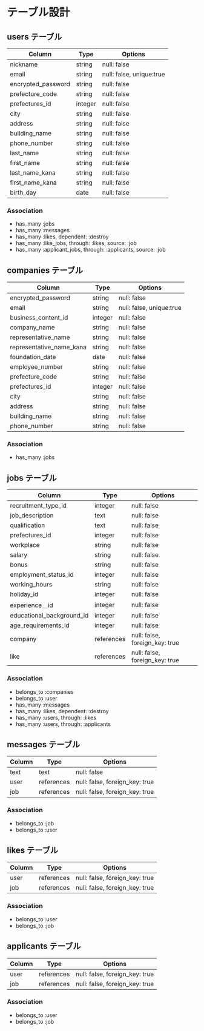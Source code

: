 # テーブル設計

## users テーブル

| Column             | Type       | Options                        |
| -------------------| ---------- | ------------------------------ |
| nickname           | string     | null: false                    |
| email              | string     | null: false, unique:true       |
| encrypted_password | string     | null: false                    |
| prefecture_code    | string     | null: false                    |
| prefectures_id     | integer    | null: false                    |
| city               | string     | null: false                    |
| address            | string     | null: false                    |
| building_name      | string     | null: false                    |
| phone_number       | string     | null: false                    |
| last_name          | string     | null: false                    |
| first_name         | string     | null: false                    |
| last_name_kana     | string     | null: false                    |
| first_name_kana    | string     | null: false                    |
| birth_day          | date       | null: false                    |
### Association

- has_many :jobs
- has_many :messages
- has_many :likes, dependent: :destroy
- has_many :like_jobs, through: :likes, source: :job
- has_many :applicant_jobs, through: :applicants, source: :job

## companies テーブル

| Column                   | Type       | Options                        |
| ------------------------ | ---------- | ------------------------------ |
| encrypted_password       | string     | null: false                    |
| email                    | string     | null: false, unique:true       |
| business_content_id      | integer    | null: false                    |
| company_name             | string     | null: false                    |
| representative_name      | string     | null: false                    |
| representative_name_kana | string     | null: false                    |
| foundation_date          | date       | null: false                    |
| employee_number          | string     | null: false                    |
| prefecture_code          | string     | null: false                    |
| prefectures_id           | integer    | null: false                    |
| city                     | string     | null: false                    |
| address                  | string     | null: false                    |
| building_name            | string     | null: false                    |
| phone_number             | string     | null: false                    |

### Association

- has_many :jobs

## jobs テーブル

| Column                   | Type       | Options                        |
| -----------------------  | ---------- | ------------------------------ |
| recruitment_type_id      | integer    | null: false                    |
| job_description          | text       | null: false                    |
| qualification            | text       | null: false                    |
| prefectures_id           | integer    | null: false                    |
| workplace                | string     | null: false                    |
| salary                   | string     | null: false                    |
| bonus                    | string     | null: false                    |
| employment_status_id     | integer    | null: false                    |
| working_hours            | string     | null: false                    |
| holiday_id               | integer    | null: false                    |
| experience＿id           | integer    | null: false                    |
| educational_background_id| integer    | null: false                    |
| age_requirements_id      | integer    | null: false                    |
| company                  | references | null: false, foreign_key: true |
| like                     | references | null: false, foreign_key: true |

### Association

- belongs_to :companies
- belongs_to :user
- has_many :messages
- has_many :likes, dependent: :destroy
- has_many :users, through: :likes
- has_many :users, through: :applicants

## messages テーブル

| Column     | Type       | Options                        |
| ---------  | ---------- | ------------------------------ |
| text       | text       | null: false                    |
| user       | references | null: false, foreign_key: true |
| job        | references | null: false, foreign_key: true |

### Association

- belongs_to :job
- belongs_to :user

## likes テーブル

| Column     | Type       | Options                        |
| ---------  | ---------- | ------------------------------ |
| user       | references | null: false, foreign_key: true |
| job        | references | null: false, foreign_key: true |

### Association

- belongs_to :user
- belongs_to :job

## applicants テーブル

| Column     | Type       | Options                        |
| ---------  | ---------- | ------------------------------ |
| user       | references | null: false, foreign_key: true |
| job        | references | null: false, foreign_key: true |

### Association

- belongs_to :user
- belongs_to :job